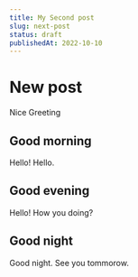 ```yaml
---
title: My Second post
slug: next-post
status: draft
publishedAt: 2022-10-10
---
```


# New post
Nice Greeting

## Good morning
Hello!
Hello.

## Good evening
Hello!
How you doing?

## Good night
Good night.
See you tommorow.
